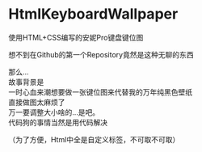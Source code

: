 # HtmlKeyboardWallpaper
使用HTML+CSS编写的安妮Pro键盘键位图

想不到在Github的第一个Repository竟然是这种无聊的东西

那么…
<br>
故事背景是
<br>
一时心血来潮想要做一张键位图来代替我的万年纯黑色壁纸
<br>
直接做图太麻烦了
<br>
万一要调整大小啥的…是吧。
<br>
代码狗的事情当然是用代码解决

（为了方便，Html中全是自定义标签，不可取不可取）
